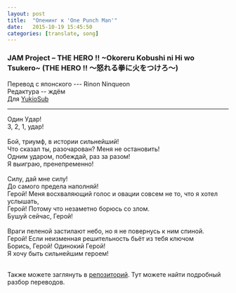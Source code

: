 ```yaml
---
layout: post
title:  "Опенинг к 'One Punch Man'"
date:   2015-10-19 15:45:50
categories: [translate, song]
---
```

<div class="modal fade" id="myModal" tabindex="-1" role="dialog" aria-labelledby="myModalLabel" aria-hidden="true">
      <div class="modal-dialog">
        <div class="modal-content">
		<center>
          <div class="modal-body">               
          </div>
		</center>
        </div><!-- /.modal-content -->
      </div><!-- /.modal-dialog -->
    </div><!-- /.modal -->

<div class="thumbnails">
</div>

### JAM Project &ndash; THE HERO !! ~Okoreru Kobushi ni Hi wo Tsukero~ (THE HERO !! ～怒れる拳に火をつけろ～)

Перевод с японского --- Rinon Ninqueon<br>
Редактура -- ждём<br>
Для <a href="http://vk.com/yukiosub">YukioSub</a><br>
<hr>
Один Удар!<br>
3, 2, 1, удар!<br>
<br>
Бой, триумф, в истории сильнейший!<br>
Что сказал ты, разочарован? Меня не остановить!<br>
Одним ударом, побеждай, раз за разом!<br>
Я выиграю, пренепременно!<br>
<br>
Силу, дай мне силу!<br>
До самого предела наполняй!<br>
Герой! Меня восхваляющий голос и овации совсем не то, что я хотел услышать,<br>
Герой! Потому что незаметно борюсь со злом.<br>
Бушуй сейчас, Герой!<br>
<br>
Враги пеленой застилают небо, но я не повернусь к ним спиной.<br>
Герой! Если неизменная решительность бьёт из тебя ключом<br>
Борись, Герой! Одинокий Герой!<br>
Я хочу быть сильнейшим героем!<br>
<br><p>Также можете заглянуть в <a href="https://github.com/RinonNinqueon/source/tree/master/translate">репозиторий</a>. Тут можете найти подробный разбор переводов.</p>
<br><br><br><br><br>